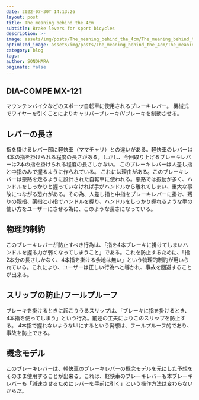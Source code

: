 ```yaml
---
date: 2022-07-30T 14:13:26
layout: post
title: The meaning behind the 4cm
subtitle: Brake levers for sport bicycles
description: >-
image: assets/img/posts/The_meaning_behind_the_4cm/The_meaning_behind_the_4cm.jpg
optimized_image: assets/img/posts/The_meaning_behind_the_4cm/The_meaning_behind_the_4cm_resized_thumbnail.jpg
category: blog
tags: 
author: SONOHARA
paginate: false
---
```


## DIA-COMPE MX-121

マウンテンバイクなどのスポーツ自転車に使用されるブレーキレバー。
機械式でワイヤーを引くことによりキャリパーブレーキ/Vブレーキを制動させる。


## レバーの長さ

指を掛けるレバー部に軽快車（ママチャリ）との違いがある。軽快車のレバーは4本の指を掛けられる程度の長さがある。しかし、今回取り上げるブレーキレバーは2本の指を掛けられる程度の長さしかない。
このブレーキレバーは人差し指と中指のみで握るように作られている。
これには理由がある。このブレーキレバーは悪路を走るように設計された自転車に使われる。悪路では振動が多く、ハンドルをしっかりと握っていなければ手がハンドルから離れてしまい、重大な事故につながる恐れがある。その為、人差し指と中指をブレーキレバーに掛け、残りの親指、薬指と小指でハンドルを握り、ハンドルをしっかり握れるような手の使い方をユーザーにさせる為に、このような長さになっている。


## 物理的制約

このブレーキレバーが防止すべき行為は、「指を4本ブレーキに掛けてしまいハンドルを握る力が弱くなってしまうこと」である。これを防止するために、「指2本分の長さしかなく、4本指を掛ける余地は無い」という物理的制約が用いられている。これにより、ユーザーは正しい行為へと導かれ、事故を回避することが出来る。

## スリップの防止/フールプルーフ

ブレーキを掛けるときに起こりうるスリップは、「ブレーキに指を掛けるとき、4本指を使ってしまう」という行為。前述の工夫によりこのスリップを防止する。
4本指で握れないようなUIにするという発想は、フールプルーフ的であり、事故を防止できる。


## 概念モデル

このブレーキレバーは、軽快車のブレーキレバーの概念モデルを元にした予想をそのまま使用することが出来る。これは、軽快車のブレーキレバーも本ブレーキレバーも「減速させるためにレバーを手前に引く」という操作方法は変わらないからだ。